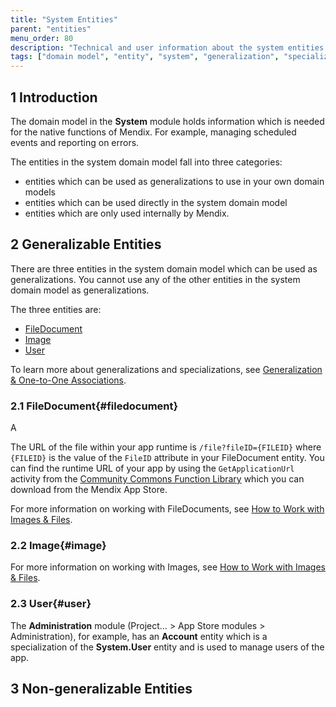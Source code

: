 ```yaml
---
title: "System Entities"
parent: "entities"
menu_order: 80
description: "Technical and user information about the system entities FileDocument, Image, and User"
tags: ["domain model", "entity", "system", "generalization", "specialization", "studio pro", "Image", "FileDocument", "User"]
---
```


## 1 Introduction

The domain model in the **System** module holds information which is needed for the native functions of Mendix. For example, managing scheduled events and reporting on errors.

The entities in the system domain model fall into three categories:

* entities which can be used as generalizations to use in your own domain models
* entities which can be used directly in the system domain model
* entities which are only used internally by Mendix.

## 2 Generalizable Entities

There are three entities in the system domain model which can be used as generalizations. You cannot use any of the other entities in the system domain model as generalizations.

The three entities are:
* [FileDocument](#filedocument)
* [Image](#image)
* [User](#user)



To learn more about generalizations and specializations, see [Generalization & One-to-One Associations](generalization-and-1-1-association).

### 2.1 FileDocument{#filedocument}

A 

The URL of the file within your app runtime is `/file?fileID={FILEID}` where `{FILEID}` is the value of the `FileID` attribute in your FileDocument entity. You can find the runtime URL of your app by using the `GetApplicationUrl` activity from the [Community Commons Function Library](https://appstore.home.mendix.com/link/app/170/) which you can download from the Mendix App Store.

For more information on working with FileDocuments, see [How to Work with Images & Files](/howto/data-models/working-with-images-and-files).

### 2.2 Image{#image}

For more information on working with Images, see [How to Work with Images & Files](/howto/data-models/working-with-images-and-files).

### 2.3 User{#user}

The **Administration** module (Project… > App Store modules > Administration), for example, has an **Account** entity which is a specialization of the **System.User** entity and is used to manage users of the app.

## 3 Non-generalizable Entities

